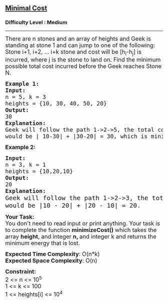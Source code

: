 <h2><a href="https://www.geeksforgeeks.org/problems/minimal-cost/1?utm_source=youtube&utm_medium=collab_striver_ytdescription&utm_campaign=minimal-cost">Minimal Cost</a></h2><h3>Difficulty Level : Medium</h3><hr><div class="problems_problem_content__Xm_eO"><p><span style="font-size:18px">There are n stones and an array of heights&nbsp;and Geek is standing at stone 1 and can&nbsp;jump to one of the following: Stone i+1, i+2, ... i+k stone and cost will be [h<sub>i</sub>-h<sub>j</sub>]&nbsp;is incurred, where j&nbsp;is the stone to land on.&nbsp;Find the minimum possible total cost incurred before the Geek reaches Stone N.</span></p>

<pre><span style="font-size:18px"><strong>Example 1:</strong>
<strong>Input:</strong>
n = 5, k = 3
heights = {10, 30, 40, 50, 20}
<strong>Output:</strong>
30
<strong>Explanation:</strong>
Geek will follow the path 1-&gt;2-&gt;5, the total cost 
would be | 10-30| + |30-20| = 30, which is minimum</span></pre>

<p><strong><span style="font-size:18px">Example 2:</span></strong></p>

<pre><span style="font-size:18px"><strong>Input:</strong>
n = 3, k = 1
heights = {10,20,10}
<strong>Output:</strong>
20
<strong>Explanation:</strong>
</span><span style="font-size:20px">Geek will follow the path 1-&gt;2-&gt;3, the total cost
would be |10 - 20| + |20 - 10| = 20.</span>
</pre>

<p><strong><span style="font-size:18px">Your Task:</span></strong><br>
<span style="font-size:18px">You don't need to read input or print anything. Your task is to complete the function <strong>minimizeCost()&nbsp;</strong>which takes the array&nbsp;<strong>height</strong>, and integer <strong>n, </strong>and integer k&nbsp;and returns the minimum energy that is lost.</span></p>

<p><span style="font-size:18px"><strong>Expected Time Complexity</strong>: O(n*k)<br>
<strong>Expected Space Complexity</strong>: O(n)</span></p>

<p><span style="font-size:18px"><strong>Constraint:</strong><br>
2 &lt;= n &lt;= 10<sup>5</sup><br>
1 &lt;= k &lt;= 100<br>
1 &lt;= heights[i] &lt;= 10<sup>4</sup></span></p>
</div>